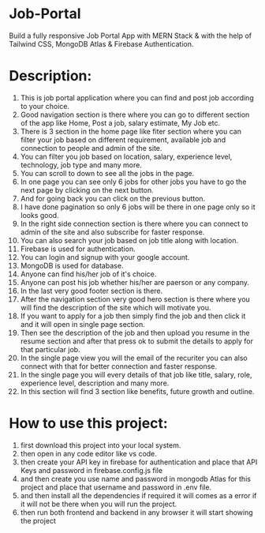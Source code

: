 # Job-Portal
Build a fully responsive Job Portal App with MERN Stack & with the help of  Tailwind CSS, MongoDB Atlas & Firebase Authentication.

# Description:

1. This is job portal application where you can find and post job according to your choice.
2. Good navigation section is there where you can go to different section of the app like Home, Post a job, salary estimate, My Job etc.
3. There is 3 section in the home page like fiter section where you can filter your job based on different requirement, available job and connection to people and admin of the site.
4. You can filter you job based on location, salary, experience level, technology, job type and many more.
5. You can scroll to down to see all the jobs in the page.
6. In one page you can see only 6 jobs for other jobs you have to go the next page by clicking on the next button.
7. And for going back you can click on the previous button.
8. I have done pagination so only 6 jobs will be there in one page only so it looks good.
9. In the right side connection section is there where you can connect to admin of the site and also subscribe for faster response.
10. You can also search your job based on job title along with location.
11. Firebase is used for authentication.
12. You can login and signup with your google account.
13. MongoDB is used for database.
14. Anyone can find his/her job of it's choice.
15. Anyone can post his job whether his/her are paerson or any company.
16. In the last very good footer section is there.
17. After the navigation section very good hero section is there where you will find the description of the site which will motivate you.
18. If you want to apply for a job then simply find the job and then click it and it will open in single page section.
19. Then see the description of the job and then upload you resume in the resume section and after that press ok to submit the details to apply for that particular job.
20. In the single page view you will the email of the recuriter you can also connect with that for better connection and faster response.
21. In the single page you will every details of that job like title, salary, role, experience level, description and many more.
22. In this section will find 3 section like benefits, future growth and outline.




# How to use this project:

1. first download this project into your local system.
2. then open in any code editor like vs code.
3. then create your API key in firebase for authentication and place that API Keys and password in firebase.config.js file
4. and then create you use name and password in mongodb Atlas for this project and place that username and password in .env file.
5. and then install all the dependencies if required it will comes as a error if it will not be there when you will run the project.
6. then run both frontend and backend in any browser it will start showing the project
